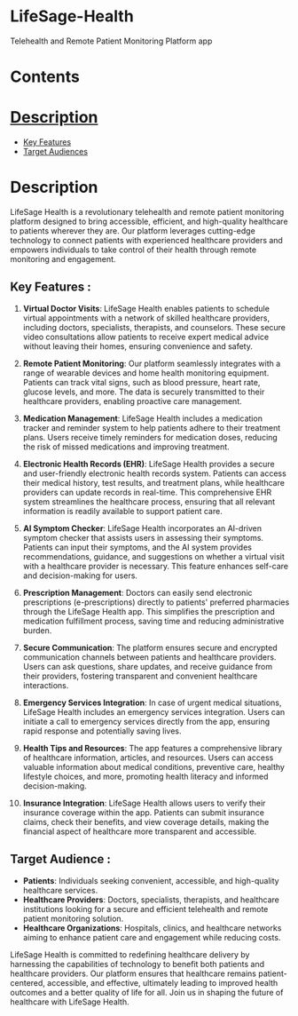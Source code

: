 # LifeSage-Health

Telehealth and Remote Patient Monitoring Platform app

# Contents 

# [Description](#description)
  - [Key Features](##key-features)
  - [Target Audiences](##target-audiences)
# Description

LifeSage Health is a revolutionary telehealth and remote patient monitoring platform designed to bring accessible, efficient, and high-quality healthcare to patients wherever they are. Our platform leverages cutting-edge technology to connect patients with experienced healthcare providers and empowers individuals to take control of their health through remote monitoring and engagement.

## Key Features :

1. **Virtual Doctor Visits**: LifeSage Health enables patients to schedule virtual appointments with a network of skilled healthcare providers, including doctors, specialists, therapists, and counselors. These secure video consultations allow patients to receive expert medical advice without leaving their homes, ensuring convenience and safety.

2. **Remote Patient Monitoring**: Our platform seamlessly integrates with a range of wearable devices and home health monitoring equipment. Patients can track vital signs, such as blood pressure, heart rate, glucose levels, and more. The data is securely transmitted to their healthcare providers, enabling proactive care management.

3. **Medication Management**: LifeSage Health includes a medication tracker and reminder system to help patients adhere to their treatment plans. Users receive timely reminders for medication doses, reducing the risk of missed medications and improving treatment.

4. **Electronic Health Records (EHR)**: LifeSage Health provides a secure and user-friendly electronic health records system. Patients can access their medical history, test results, and treatment plans, while healthcare providers can update records in real-time. This comprehensive EHR system streamlines the healthcare process, ensuring that all relevant information is readily available to support patient care.

5. **AI Symptom Checker**: LifeSage Health incorporates an AI-driven symptom checker that assists users in assessing their symptoms. Patients can input their symptoms, and the AI system provides recommendations, guidance, and suggestions on whether a virtual visit with a healthcare provider is necessary. This feature enhances self-care and decision-making for users.

6. **Prescription Management**: Doctors can easily send electronic prescriptions (e-prescriptions) directly to patients' preferred pharmacies through the LifeSage Health app. This simplifies the prescription and medication fulfillment process, saving time and reducing administrative burden.

7. **Secure Communication**: The platform ensures secure and encrypted communication channels between patients and healthcare providers. Users can ask questions, share updates, and receive guidance from their providers, fostering transparent and convenient healthcare interactions.

8. **Emergency Services Integration**: In case of urgent medical situations, LifeSage Health includes an emergency services integration. Users can initiate a call to emergency services directly from the app, ensuring rapid response and potentially saving lives.

9. **Health Tips and Resources**: The app features a comprehensive library of healthcare information, articles, and resources. Users can access valuable information about medical conditions, preventive care, healthy lifestyle choices, and more, promoting health literacy and informed decision-making.

10. **Insurance Integration**: LifeSage Health allows users to verify their insurance coverage within the app. Patients can submit insurance claims, check their benefits, and view coverage details, making the financial aspect of healthcare more transparent and accessible.

## Target Audience :

- **Patients**: Individuals seeking convenient, accessible, and high-quality healthcare services.
- **Healthcare Providers**: Doctors, specialists, therapists, and healthcare institutions looking for a secure and efficient telehealth and remote patient monitoring solution.
- **Healthcare Organizations**: Hospitals, clinics, and healthcare networks aiming to enhance patient care and engagement while reducing costs.

LifeSage Health is committed to redefining healthcare delivery by harnessing the capabilities of technology to benefit both patients and healthcare providers. Our platform ensures that healthcare remains patient-centered, accessible, and effective, ultimately leading to improved health outcomes and a better quality of life for all. Join us in shaping the future of healthcare with LifeSage Health.

